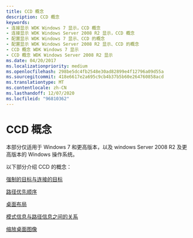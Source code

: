 ```yaml
---
title: CCD 概念
description: CCD 概念
keywords:
- 连接显示 WDK Windows 7 显示，CCD 概念
- 连接显示 WDK Windows Server 2008 R2 显示，CCD 概念
- 配置显示 WDK Windows 7 显示、CCD 的概念
- 配置显示 WDK Windows Server 2008 R2 显示、CCD 的概念
- CCD 概念 WDK Windows 7 显示
- CCD 概念 WDK Windows Server 2008 R2 显示
ms.date: 04/20/2017
ms.localizationpriority: medium
ms.openlocfilehash: 298be5dc4fb2548e30ad82899e4f12796a09d55a
ms.sourcegitcommit: 418e6617e2a695c9cb4b37b5b60e264760858acd
ms.translationtype: MT
ms.contentlocale: zh-CN
ms.lasthandoff: 12/07/2020
ms.locfileid: "96810362"
---
```

# <a name="ccd-concepts"></a>CCD 概念


本部分仅适用于 Windows 7 和更高版本，以及 windows Server 2008 R2 及更高版本的 Windows 操作系统。

以下部分介绍 CCD 的概念：

[强制的目标与连接的目标](forced-versus-connected-targets.md)

[路径优先顺序](path-priority-order.md)

[桌面布局](desktop-layout.md)

[模式信息与路径信息之间的关系](relationship-of-mode-information-to-path-information.md)

[缩放桌面图像](scaling-the-desktop-image.md)

 

 






